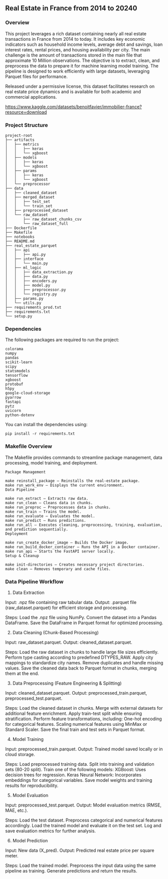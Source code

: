 ## __Real Estate in France from 2014 to 20240__

### **Overview**

This project leverages a rich dataset containing nearly all real estate transactions in France from 2014 to today. It includes key economic indicators such as household income levels, average debt and savings, loan interest rates, rental prices, and housing availability per city.
The main challenge is the amount of transactions stored in the main file that approximate 10 Million observations. The objective is to extract, clean, and preprocess the data to prepare it for machine learning model training. The pipeline is designed to work efficiently with large datasets, leveraging Parquet files for performance.

Released under a permissive license, this dataset facilitates research on real estate price dynamics and is available for both academic and commercial applications.

https://www.kaggle.com/datasets/benoitfavier/immobilier-france?resource=download


### **Project Structure**

```
project-root
├── artifacts
│   ├── metrics
│   │   ├── keras
│   │   └── xgboost
│   ├── models
│   │   ├── keras
│   │   └── xgboost
│   ├── params
│   │   ├── keras
│   │   └── xgboost
│   └── preprocessor
├── data
│   ├── cleaned_dataset
│   ├── merged_dataset
│   │   ├── test_set
│   │   └── train_set
│   ├── preprocessed_dataset
│   └── raw_dataset
│       ├── raw_dataset_chunks_csv
│       └── raw_dataset_full
├── Dockerfile
├── Makefile
├── notebooks
├── README.md
├── real_estate_parquet
│   ├── api
│   │   ├── api.py
│   ├── interface
│   │   └── main.py
│   ├── ml_logic
│   │   ├── data_extraction.py
│   │   ├── data.py
│   │   ├── encoders.py
│   │   ├── model.py
│   │   ├── preprocessor.py
│   │   └── registry.py
│   ├── params.py
│   └── utils.py
├── requirements_prod.txt
├── requirements.txt
└── setup.py
```


### **Dependencies**
The following packages are required to run the project:

```
colorama
numpy
pandas
scikit-learn
scipy
statsmodels
tensorflow
xgboost
protobuf
h5py
google-cloud-storage
pyarrow
fastapi
pytz
uvicorn
python-dotenv
```

You can install the dependencies using:
```
pip install -r requirements.txt
```


### **Makefile Overview**

The Makefile provides commands to streamline package management, data processing, model training, and deployment.

```
Package Management

make reinstall_package – Reinstalls the real-estate package.
make run_work_env – Displays the current environment.
Data Pipeline

make run_extract – Extracts raw data.
make run_clean – Cleans data in chunks.
make run_preproc – Preprocesses data in chunks.
make run_train – Trains the model.
make run_evaluate – Evaluates the model.
make run_predict – Runs predictions.
make run_all – Executes cleaning, preprocessing, training, evaluation, and prediction sequentially.
Deployment

make run_create_docker_image – Builds the Docker image.
make run_build_docker_container – Runs the API in a Docker container.
make run_api – Starts the FastAPI server locally.
Setup & Cleanup

make init-directories – Creates necessary project directories.
make clean – Removes temporary and cache files.
```


### **Data Pipeline Workflow**

1) Data Extraction

Input: .npz file containing raw tabular data.
Output: .parquet file (raw_dataset.parquet) for efficient storage and processing.

Steps:
Load the .npz file using NumPy.
Convert the dataset into a Pandas DataFrame.
Save the DataFrame in Parquet format for optimized processing.

2) Data Cleaning (Chunk-Based Processing)

Input: raw_dataset.parquet.
Output: cleaned_dataset.parquet.

Steps:
Load the raw dataset in chunks to handle large file sizes efficiently.
Perform type casting according to predefined DTYPES_RAW.
Apply city mappings to standardize city names.
Remove duplicates and handle missing values.
Save the cleaned data back to Parquet format in chunks, merging them at the end.

3) Data Preprocessing (Feature Engineering & Splitting)

Input: cleaned_dataset.parquet.
Output: preprocessed_train.parquet, preprocessed_test.parquet.

Steps:
Load the cleaned dataset in chunks.
Merge with external datasets for additional feature enrichment.
Apply train-test split while ensuring stratification.
Perform feature transformations, including:
One-hot encoding for categorical features.
Scaling numerical features using MinMax or Standard Scaler.
Save the final train and test sets in Parquet format.

4) Model Training

Input: preprocessed_train.parquet.
Output: Trained model saved locally or in cloud storage.

Steps:
Load preprocessed training data.
Split into training and validation sets (80-20 split).
Train one of the following models:
XGBoost: Uses decision trees for regression.
Keras Neural Network: Incorporates embeddings for categorical variables.
Save model weights and training results for reproducibility.

5) Model Evaluation

Input: preprocessed_test.parquet.
Output: Model evaluation metrics (RMSE, MAE, etc.).

Steps:
Load the test dataset.
Preprocess categorical and numerical features accordingly.
Load the trained model and evaluate it on the test set.
Log and save evaluation metrics for further analysis.

6) Model Prediction

Input: New data (X_pred).
Output: Predicted real estate price per square meter.

Steps:
Load the trained model.
Preprocess the input data using the same pipeline as training.
Generate predictions and return the results.
